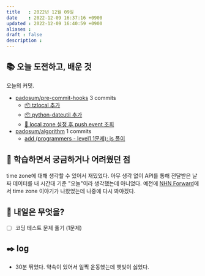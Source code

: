 ```yaml
---
title   : 2022년 12월 09일 
date    : 2022-12-09 16:37:16 +0900
updated : 2022-12-09 16:40:59 +0900
aliases : 
draft : false
description : 
---
```

## 📚 오늘 도전하고, 배운 것

<!-- commit -->
오늘의 커밋.
- [padosum/pre-commit-hooks](https://github.com/padosum/pre-commit-hooks) 3 commits
  - [📦 tzlocal 추가](https://github.com/padosum/pre-commit-hooks/commit/7665f3728ae21bb0402f90d6d25bf85af076c55a)
  - [📦 python-dateutil 추가](https://github.com/padosum/pre-commit-hooks/commit/bdf6d7c3d45dbc33923e4866c0eadcc93c84a50b)
  - [🐛 local zone 설정 후 push event 조회](https://github.com/padosum/pre-commit-hooks/commit/0ceecb247acc6bf4da14593c01720d3771fa219f)
- [padosum/algorithm](https://github.com/padosum/algorithm) 1 commits
  - [add (programmers - level1 1문제): js 풀이](https://github.com/padosum/algorithm/commit/930cc46ea3d0cbe2aebc4864d43217f89da6700d)
<!-- commitstop -->

## 🤔 학습하면서 궁금하거나 어려웠던 점

time zone에 대해 생각할 수 있어서 재밌었다.
아무 생각 없이 API를 통해 전달받은 날짜 데이터를 내 시간대 기준 "오늘"이라 생각했는데 아니었다.
예전에 [NHN Forward](https://forward.nhn.com/2020/session/16)에서 time zone 이야기가 나왔었는데 나중에 다시 봐야겠다.

## 🌅 내일은 무엇을?

- [ ] 코딩 테스트 문제 풀기 (1문제)

## ✒️ log
- 30분 뛰었다. 약속이 있어서 일찍 운동했는데 햇빛이 싫었다.

